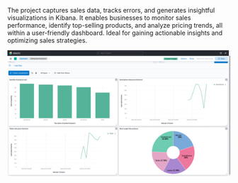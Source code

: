 The project captures sales data, tracks errors, and generates insightful visualizations in Kibana. It enables businesses to monitor sales performance, identify top-selling products, and analyze pricing trends, all within a user-friendly dashboard. Ideal for gaining actionable insights and optimizing sales strategies.

<img src="elk-screen.png">